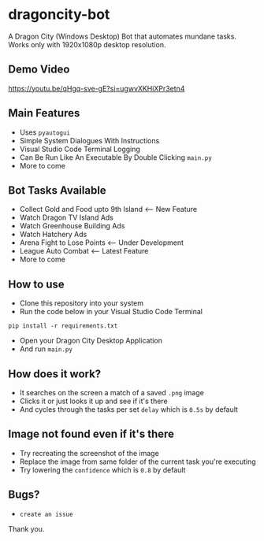# dragoncity-bot

A Dragon City (Windows Desktop) Bot that automates mundane tasks. Works only with 1920x1080p desktop resolution.

## Demo Video 

https://youtu.be/qHgq-sve-gE?si=ugwvXKHiXPr3etn4

## Main Features

- Uses `pyautogui`
- Simple System Dialogues With Instructions
- Visual Studio Code Terminal Logging
- Can Be Run Like An Executable By Double Clicking `main.py`
- More to come

## Bot Tasks Available

- Collect Gold and Food upto 9th Island <-- New Feature
- Watch Dragon TV Island Ads 
- Watch Greenhouse Building Ads
- Watch Hatchery Ads
- Arena Fight to Lose Points <-- Under Development
- League Auto Combat <-- Latest Feature
- More to come

## How to use

- Clone this repository into your system
- Run the code below in your Visual Studio Code Terminal

```shell
pip install -r requirements.txt
```

- Open your Dragon City Desktop Application
- And run `main.py`

## How does it work?

- It searches on the screen a match of a saved `.png` image
- Clicks it or just looks it up and see if it's there
- And cycles through the tasks per set `delay` which is `0.5s` by default

## Image not found even if it's there

- Try recreating the screenshot of the image
- Replace the image from same folder of the current task you're executing
- Try lowering the `confidence` which is `0.8` by default

## Bugs?

- `create an issue`

Thank you.
